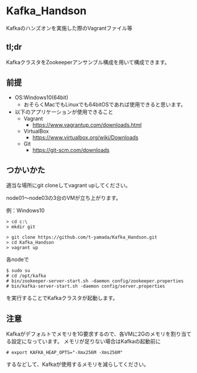 # Kafka_Handson

Kafkaのハンズオンを実施した際のVagrantファイル等

## tl;dr

KafkaクラスタをZookeeperアンサンブル構成を用いて構成できます。

## 前提

- OS:Windows10(64bit)
    - おそらくMacでもLinuxでも64bitOSであれば使用できると思います。
- 以下のアプリケーションが使用できること
    - Vagrant
        - https://www.vagrantup.com/downloads.html
    - VirtualBox
        - https://www.virtualbox.org/wiki/Downloads
    - Git
        - https://git-scm.com/downloads

## つかいかた

適当な場所にgit cloneしてvagrant upしてください。

node01～node03の3台のVMが立ち上がります。

例：Windows10

    > cd c:\
    > mkdir git
    
    > git clone https://github.com/t-yamada/Kafka_Handson.git
    > cd Kafka_Handson
    > vagrant up

各nodeで

    $ sudo su
    # cd /opt/kafka
    # bin/zookeeper-server-start.sh -daemon config/zookeeper.properties
    # bin/kafka-server-start.sh -daemon config/server.properties

を実行することでKafkaクラスタが起動します。

## 注意

Kafkaがデフォルトでメモリを1G要求するので、各VMに2Gのメモリを割り当てる設定になっています。
メモリが足りない場合はKafkaの起動前に

    # export KAFKA_HEAP_OPTS="-Xmx256M -Xms256M"

するなどして、Kafkaが使用するメモリを減らしてください。
